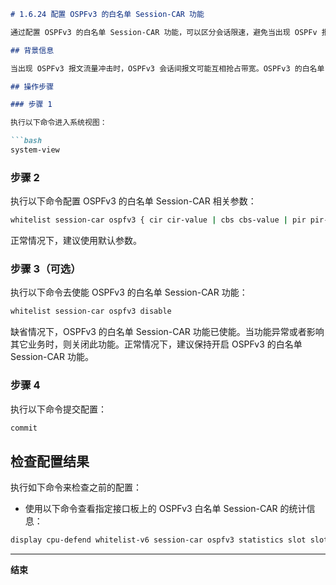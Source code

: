```markdown
# 1.6.24 配置 OSPFv3 的白名单 Session-CAR 功能

通过配置 OSPFv3 的白名单 Session-CAR 功能，可以区分会话限速，避免当出现 OSPFv 报文流量冲击时，发生 OSPFv3 会话之间报文互相抢占带宽的情况。

## 背景信息

当出现 OSPFv3 报文流量冲击时，OSPFv3 会话间报文可能互相抢占带宽。OSPFv3 的白名单 Session-CAR 功能用于对白名单报文通道进行隔离，区分会话限速，避免 OSPFv 会话之间报文互相抢占带宽资源。当默认的白名单 Session-CAR 的带宽参数不满足业务要求时，可以对带宽参数进行调整，灵活适应业务要求。

## 操作步骤

### 步骤 1

执行以下命令进入系统视图：

```bash
system-view
```

### 步骤 2

执行以下命令配置 OSPFv3 的白名单 Session-CAR 相关参数：

```bash
whitelist session-car ospfv3 { cir cir-value | cbs cbs-value | pir pir-value | pbs pbs-value } *
```

正常情况下，建议使用默认参数。

### 步骤 3（可选）

执行以下命令去使能 OSPFv3 的白名单 Session-CAR 功能：

```bash
whitelist session-car ospfv3 disable
```

缺省情况下，OSPFv3 的白名单 Session-CAR 功能已使能。当功能异常或者影响其它业务时，则关闭此功能。正常情况下，建议保持开启 OSPFv3 的白名单 Session-CAR 功能。

### 步骤 4

执行以下命令提交配置：

```bash
commit
```

## 检查配置结果

执行如下命令来检查之前的配置：

- 使用以下命令查看指定接口板上的 OSPFv3 白名单 Session-CAR 的统计信息：

```bash
display cpu-defend whitelist-v6 session-car ospfv3 statistics slot slot-id
```

---

**结束**
```